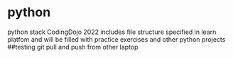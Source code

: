 # python
python stack CodingDojo 2022
includes file structure specified in learn platfom and will be filled with practice exercises and other python projects
##testing git pull and push from other laptop
